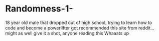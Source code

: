 # Randomness-1-
18 year old male that dropped out of high school, trying to learn how to code and become a powerlifter got recommended this site from reddit... might as well give it a shot, anyone  reading this Whaaats up
